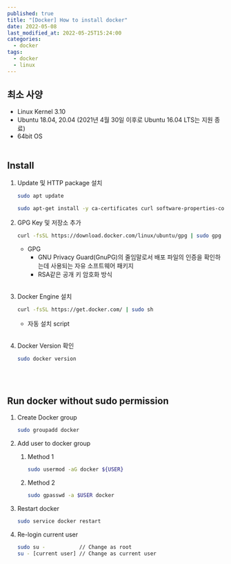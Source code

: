 ```yaml
---
published: true
title: "[Docker] How to install docker"
date: 2022-05-08
last_modified_at: 2022-05-25T15:24:00
categories:
  - docker
tags:
  - docker
  - linux
---
```


## 최소 사양
* Linux Kernel 3.10
* Ubuntu 18.04, 20.04 (2021년 4월 30일 이후로 Ubuntu 16.04 LTS는 지원 종료)
* 64bit OS
<br><br>

## Install
1. Update 및 HTTP package 설치
    ```sh 
    sudo apt update 
    ```
    ```sh
    sudo apt-get install -y ca-certificates curl software-properties-common gnupg lsb-release
    ```

2. GPG Key 및 저장소 추가
    ```sh
    curl -fsSL https://download.docker.com/linux/ubuntu/gpg | sudo gpg --dearmor -o /usr/share/keyrings/docker-archive-keyring.gpg
    ```
   - GPG
     - GNU Privacy Guard(GnuPG)의 줄임말로서 배포 파일의 인증을 확인하는데 사용되는 자유 소프트웨어 패키지
     - RSA같은 공개 키 암호화 방식<br><br>

3. Docker Engine 설치
    ```sh
    curl -fsSL https://get.docker.com/ | sudo sh
    ```
     - 자동 설치 script<br><br>
4. Docker Version 확인
    ```sh
    sudo docker version
    ```
    <br><br>


## Run docker without sudo permission
1. Create Docker group
    ```sh
    sudo groupadd docker
    ```

2. Add user to docker group
    1. Method 1
        ```sh
        sudo usermod -aG docker ${USER}
        ```
    2. Method 2
        ```sh
        sudo gpasswd -a $USER docker
        ```

3. Restart docker
    ```sh
    sudo service docker restart
    ```

4. Re-login current user
    ```sh
    sudo su -           // Change as root
    su - [current user] // Change as current user
    ```
    <br><br>
